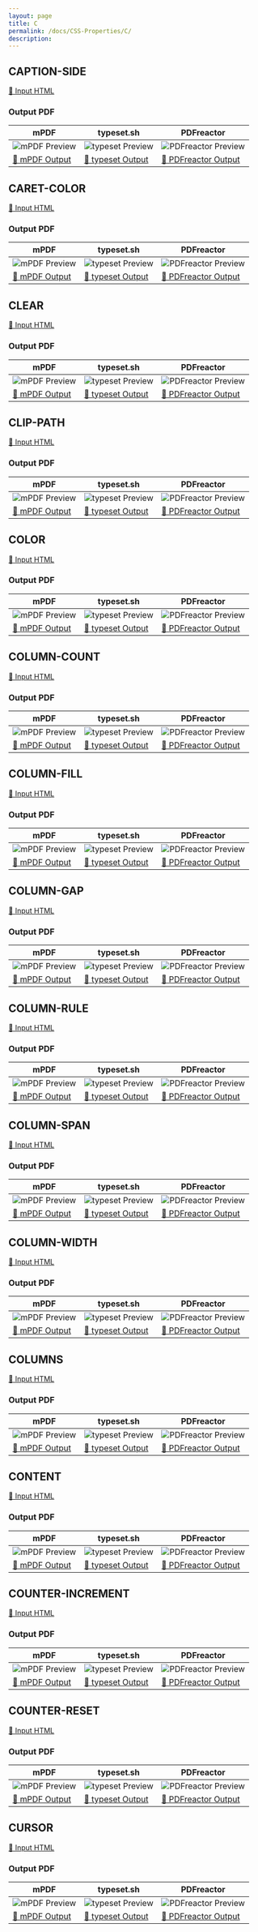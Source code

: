 ```yaml
---
layout: page
title: C
permalink: /docs/CSS-Properties/C/
description: 
---
```




## CAPTION-SIDE

[📄 Input HTML](/html/CSS%20Properties/C/caption-side.html)

### Output PDF

| mPDF | typeset.sh | PDFreactor |
|---------|---------|---------|
| ![mPDF Preview](mpdf__html_CSS_Properties_C_caption-side.html.png) | ![typeset Preview](typeset__html_CSS_Properties_C_caption-side.html.png) | ![PDFreactor Preview](pdfreactor__html_CSS_Properties_C_caption-side.html.png) |
| [📕 mPDF Output](mpdf__html_CSS_Properties_C_caption-side.html.pdf) | [📕 typeset Output](typeset__html_CSS_Properties_C_caption-side.html.pdf) | [📕 PDFreactor Output](pdfreactor__html_CSS_Properties_C_caption-side.html.pdf) |

## CARET-COLOR

[📄 Input HTML](/html/CSS%20Properties/C/caret-color.html)

### Output PDF

| mPDF | typeset.sh | PDFreactor |
|---------|---------|---------|
| ![mPDF Preview](mpdf__html_CSS_Properties_C_caret-color.html.png) | ![typeset Preview](typeset__html_CSS_Properties_C_caret-color.html.png) | ![PDFreactor Preview](pdfreactor__html_CSS_Properties_C_caret-color.html.png) |
| [📕 mPDF Output](mpdf__html_CSS_Properties_C_caret-color.html.pdf) | [📕 typeset Output](typeset__html_CSS_Properties_C_caret-color.html.pdf) | [📕 PDFreactor Output](pdfreactor__html_CSS_Properties_C_caret-color.html.pdf) |

## CLEAR

[📄 Input HTML](/html/CSS%20Properties/C/clear.html)

### Output PDF

| mPDF | typeset.sh | PDFreactor |
|---------|---------|---------|
| ![mPDF Preview](mpdf__html_CSS_Properties_C_clear.html.png) | ![typeset Preview](typeset__html_CSS_Properties_C_clear.html.png) | ![PDFreactor Preview](pdfreactor__html_CSS_Properties_C_clear.html.png) |
| [📕 mPDF Output](mpdf__html_CSS_Properties_C_clear.html.pdf) | [📕 typeset Output](typeset__html_CSS_Properties_C_clear.html.pdf) | [📕 PDFreactor Output](pdfreactor__html_CSS_Properties_C_clear.html.pdf) |

## CLIP-PATH

[📄 Input HTML](/html/CSS%20Properties/C/clip-path.html)

### Output PDF

| mPDF | typeset.sh | PDFreactor |
|---------|---------|---------|
| ![mPDF Preview](mpdf__html_CSS_Properties_C_clip-path.html.png) | ![typeset Preview](typeset__html_CSS_Properties_C_clip-path.html.png) | ![PDFreactor Preview](pdfreactor__html_CSS_Properties_C_clip-path.html.png) |
| [📕 mPDF Output](mpdf__html_CSS_Properties_C_clip-path.html.pdf) | [📕 typeset Output](typeset__html_CSS_Properties_C_clip-path.html.pdf) | [📕 PDFreactor Output](pdfreactor__html_CSS_Properties_C_clip-path.html.pdf) |

## COLOR

[📄 Input HTML](/html/CSS%20Properties/C/color.html)

### Output PDF

| mPDF | typeset.sh | PDFreactor |
|---------|---------|---------|
| ![mPDF Preview](mpdf__html_CSS_Properties_C_color.html.png) | ![typeset Preview](typeset__html_CSS_Properties_C_color.html.png) | ![PDFreactor Preview](pdfreactor__html_CSS_Properties_C_color.html.png) |
| [📕 mPDF Output](mpdf__html_CSS_Properties_C_color.html.pdf) | [📕 typeset Output](typeset__html_CSS_Properties_C_color.html.pdf) | [📕 PDFreactor Output](pdfreactor__html_CSS_Properties_C_color.html.pdf) |

## COLUMN-COUNT

[📄 Input HTML](/html/CSS%20Properties/C/column-count.html)

### Output PDF

| mPDF | typeset.sh | PDFreactor |
|---------|---------|---------|
| ![mPDF Preview](mpdf__html_CSS_Properties_C_column-count.html.png) | ![typeset Preview](typeset__html_CSS_Properties_C_column-count.html.png) | ![PDFreactor Preview](pdfreactor__html_CSS_Properties_C_column-count.html.png) |
| [📕 mPDF Output](mpdf__html_CSS_Properties_C_column-count.html.pdf) | [📕 typeset Output](typeset__html_CSS_Properties_C_column-count.html.pdf) | [📕 PDFreactor Output](pdfreactor__html_CSS_Properties_C_column-count.html.pdf) |

## COLUMN-FILL

[📄 Input HTML](/html/CSS%20Properties/C/column-fill.html)

### Output PDF

| mPDF | typeset.sh | PDFreactor |
|---------|---------|---------|
| ![mPDF Preview](mpdf__html_CSS_Properties_C_column-fill.html.png) | ![typeset Preview](typeset__html_CSS_Properties_C_column-fill.html.png) | ![PDFreactor Preview](pdfreactor__html_CSS_Properties_C_column-fill.html.png) |
| [📕 mPDF Output](mpdf__html_CSS_Properties_C_column-fill.html.pdf) | [📕 typeset Output](typeset__html_CSS_Properties_C_column-fill.html.pdf) | [📕 PDFreactor Output](pdfreactor__html_CSS_Properties_C_column-fill.html.pdf) |

## COLUMN-GAP

[📄 Input HTML](/html/CSS%20Properties/C/column-gap.html)

### Output PDF

| mPDF | typeset.sh | PDFreactor |
|---------|---------|---------|
| ![mPDF Preview](mpdf__html_CSS_Properties_C_column-gap.html.png) | ![typeset Preview](typeset__html_CSS_Properties_C_column-gap.html.png) | ![PDFreactor Preview](pdfreactor__html_CSS_Properties_C_column-gap.html.png) |
| [📕 mPDF Output](mpdf__html_CSS_Properties_C_column-gap.html.pdf) | [📕 typeset Output](typeset__html_CSS_Properties_C_column-gap.html.pdf) | [📕 PDFreactor Output](pdfreactor__html_CSS_Properties_C_column-gap.html.pdf) |

## COLUMN-RULE

[📄 Input HTML](/html/CSS%20Properties/C/column-rule.html)

### Output PDF

| mPDF | typeset.sh | PDFreactor |
|---------|---------|---------|
| ![mPDF Preview](mpdf__html_CSS_Properties_C_column-rule.html.png) | ![typeset Preview](typeset__html_CSS_Properties_C_column-rule.html.png) | ![PDFreactor Preview](pdfreactor__html_CSS_Properties_C_column-rule.html.png) |
| [📕 mPDF Output](mpdf__html_CSS_Properties_C_column-rule.html.pdf) | [📕 typeset Output](typeset__html_CSS_Properties_C_column-rule.html.pdf) | [📕 PDFreactor Output](pdfreactor__html_CSS_Properties_C_column-rule.html.pdf) |

## COLUMN-SPAN

[📄 Input HTML](/html/CSS%20Properties/C/column-span.html)

### Output PDF

| mPDF | typeset.sh | PDFreactor |
|---------|---------|---------|
| ![mPDF Preview](mpdf__html_CSS_Properties_C_column-span.html.png) | ![typeset Preview](typeset__html_CSS_Properties_C_column-span.html.png) | ![PDFreactor Preview](pdfreactor__html_CSS_Properties_C_column-span.html.png) |
| [📕 mPDF Output](mpdf__html_CSS_Properties_C_column-span.html.pdf) | [📕 typeset Output](typeset__html_CSS_Properties_C_column-span.html.pdf) | [📕 PDFreactor Output](pdfreactor__html_CSS_Properties_C_column-span.html.pdf) |

## COLUMN-WIDTH

[📄 Input HTML](/html/CSS%20Properties/C/column-width.html)

### Output PDF

| mPDF | typeset.sh | PDFreactor |
|---------|---------|---------|
| ![mPDF Preview](mpdf__html_CSS_Properties_C_column-width.html.png) | ![typeset Preview](typeset__html_CSS_Properties_C_column-width.html.png) | ![PDFreactor Preview](pdfreactor__html_CSS_Properties_C_column-width.html.png) |
| [📕 mPDF Output](mpdf__html_CSS_Properties_C_column-width.html.pdf) | [📕 typeset Output](typeset__html_CSS_Properties_C_column-width.html.pdf) | [📕 PDFreactor Output](pdfreactor__html_CSS_Properties_C_column-width.html.pdf) |

## COLUMNS

[📄 Input HTML](/html/CSS%20Properties/C/columns.html)

### Output PDF

| mPDF | typeset.sh | PDFreactor |
|---------|---------|---------|
| ![mPDF Preview](mpdf__html_CSS_Properties_C_columns.html.png) | ![typeset Preview](typeset__html_CSS_Properties_C_columns.html.png) | ![PDFreactor Preview](pdfreactor__html_CSS_Properties_C_columns.html.png) |
| [📕 mPDF Output](mpdf__html_CSS_Properties_C_columns.html.pdf) | [📕 typeset Output](typeset__html_CSS_Properties_C_columns.html.pdf) | [📕 PDFreactor Output](pdfreactor__html_CSS_Properties_C_columns.html.pdf) |

## CONTENT

[📄 Input HTML](/html/CSS%20Properties/C/content.html)

### Output PDF

| mPDF | typeset.sh | PDFreactor |
|---------|---------|---------|
| ![mPDF Preview](mpdf__html_CSS_Properties_C_content.html.png) | ![typeset Preview](typeset__html_CSS_Properties_C_content.html.png) | ![PDFreactor Preview](pdfreactor__html_CSS_Properties_C_content.html.png) |
| [📕 mPDF Output](mpdf__html_CSS_Properties_C_content.html.pdf) | [📕 typeset Output](typeset__html_CSS_Properties_C_content.html.pdf) | [📕 PDFreactor Output](pdfreactor__html_CSS_Properties_C_content.html.pdf) |

## COUNTER-INCREMENT

[📄 Input HTML](/html/CSS%20Properties/C/counter-increment.html)

### Output PDF

| mPDF | typeset.sh | PDFreactor |
|---------|---------|---------|
| ![mPDF Preview](mpdf__html_CSS_Properties_C_counter-increment.html.png) | ![typeset Preview](typeset__html_CSS_Properties_C_counter-increment.html.png) | ![PDFreactor Preview](pdfreactor__html_CSS_Properties_C_counter-increment.html.png) |
| [📕 mPDF Output](mpdf__html_CSS_Properties_C_counter-increment.html.pdf) | [📕 typeset Output](typeset__html_CSS_Properties_C_counter-increment.html.pdf) | [📕 PDFreactor Output](pdfreactor__html_CSS_Properties_C_counter-increment.html.pdf) |

## COUNTER-RESET

[📄 Input HTML](/html/CSS%20Properties/C/counter-reset.html)

### Output PDF

| mPDF | typeset.sh | PDFreactor |
|---------|---------|---------|
| ![mPDF Preview](mpdf__html_CSS_Properties_C_counter-reset.html.png) | ![typeset Preview](typeset__html_CSS_Properties_C_counter-reset.html.png) | ![PDFreactor Preview](pdfreactor__html_CSS_Properties_C_counter-reset.html.png) |
| [📕 mPDF Output](mpdf__html_CSS_Properties_C_counter-reset.html.pdf) | [📕 typeset Output](typeset__html_CSS_Properties_C_counter-reset.html.pdf) | [📕 PDFreactor Output](pdfreactor__html_CSS_Properties_C_counter-reset.html.pdf) |

## CURSOR

[📄 Input HTML](/html/CSS%20Properties/C/cursor.html)

### Output PDF

| mPDF | typeset.sh | PDFreactor |
|---------|---------|---------|
| ![mPDF Preview](mpdf__html_CSS_Properties_C_cursor.html.png) | ![typeset Preview](typeset__html_CSS_Properties_C_cursor.html.png) | ![PDFreactor Preview](pdfreactor__html_CSS_Properties_C_cursor.html.png) |
| [📕 mPDF Output](mpdf__html_CSS_Properties_C_cursor.html.pdf) | [📕 typeset Output](typeset__html_CSS_Properties_C_cursor.html.pdf) | [📕 PDFreactor Output](pdfreactor__html_CSS_Properties_C_cursor.html.pdf) |


